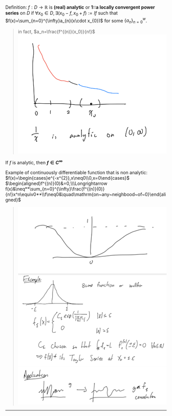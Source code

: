 Definition:
$f:D\rightarrow\mathbb{R}$ is **(real) analytic** or **1::a locally convergent power series** on $D$ if $\forall x_{0}\in D,\exists(x_{0}-f,x_{0}+f):=If$ such that $f(x)=\sum_{n=0}^{\infty}a_{n}(x\cdot x_{0})$ for some $\{a_{n}\}_{n=0}^{w}$. 
> in fact, $a_n=\frac{f^{(n)}(x_0)}{n!}$
> ![|300](z_attachments/Pasted%20image%2020250418171457.png)

If $f$ is analytic, then **$f\in C^{\infty}$**

Example of continuously differentiable function that is non analytic:
$f(x)=\begin{cases}e^{-x^{2}},x\neq0\\0,x=0\end{cases}$
$\begin{aligned}f^{(n)}(0)&=0,\\\Longrightarrow f(x)&\neq**\sum_{n=0}^{\infty}\frac{f^{(n)}(0)}{n!}x^n\equiv0**\\f\neq0&\quad\mathrm{on~any~neighbood~of~0}\end{aligned}$
> ![|300](z_attachments/Pasted%20image%2020250418171857.png)
> ![|300](z_attachments/Pasted%20image%2020250418172104.png)
> ![|300](z_attachments/Pasted%20image%2020250418172119.png)

***
